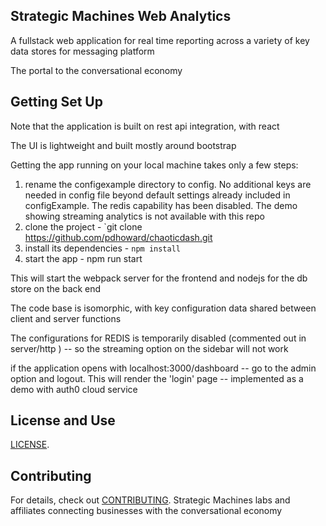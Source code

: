 
## Strategic Machines Web Analytics

A fullstack web application for real time reporting across a variety of key data stores for messaging platform

The portal to the conversational economy

## Getting Set Up

Note that the application is built on rest api integration, with react

The UI is lightweight and built mostly around bootstrap

Getting the app running on your local machine takes only a few steps:

1. rename the configexample directory to config. No additional keys are needed in config file beyond
default settings already included in configExample. The redis capability has been disabled. The demo showing
streaming analytics is not available with this repo
2. clone the project - `git clone https://github.com/pdhoward/chaoticdash.git
3. install its dependencies - `npm install`
4. start the app - npm run start

This will start the webpack server for the frontend and nodejs for the db store on the back end

The code base is isomorphic, with key configuration data shared between client and server functions

The configurations for REDIS is temporarily disabled (commented out in server/http ) -- so the streaming option on the sidebar will not work

if the application opens with localhost:3000/dashboard -- go to the admin option and logout. This will render the 'login' page -- implemented as a demo with auth0 cloud service 

## License and Use
 [LICENSE](.github/LICENSE.txt).

## Contributing

For details, check out [CONTRIBUTING](.github/CONTRIBUTING.md).
Strategic Machines labs and affiliates
connecting businesses with the conversational economy
